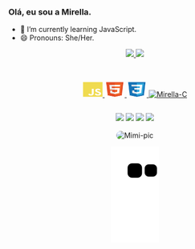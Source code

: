 ### Olá, eu sou a Mirella.


- 🌱 I’m currently learning JavaScript.
- 😄 Pronouns: She/Her.

<div align="center"> 
  <a href="https://github.com/MirellaFernandes">
  <img height="180em" src="https://github-readme-stats.vercel.app/api?username=MirellaFernandes&show_icons=true&theme=synthwave&include_all_commits=true&count_private=true"/>
  <img height="180em" src="https://github-readme-stats.vercel.app/api/top-langs/?username=MirellaFernandes&layout=compact&langs_count=7&theme=synthwave"/>
</div>

##

<div align="center"><br>
  <img alt="Mirella-Js" height="30" width="40" src="https://raw.githubusercontent.com/devicons/devicon/master/icons/javascript/javascript-plain.svg">
  <img alt="Mirella-HTML" height="30" width="40" src="https://raw.githubusercontent.com/devicons/devicon/master/icons/html5/html5-original.svg">
  <img alt="Mirella-CSS" height="30" width="40" src="https://raw.githubusercontent.com/devicons/devicon/master/icons/css3/css3-original.svg">
  <img alt="Mirella-C" height="30" width="40" src="https://cdn.jsdelivr.net/gh/devicons/devicon/icons/c/c-original.svg" />
</div>
  
##


<div align="center">
  <a href="https://www.instagram.com/bwante" target="_blank"><img src="https://img.shields.io/badge/-Instagram-%23E4405F?style=for-the-badge&logo=instagram&logoColor=white" target="_blank"></a>
 <a href="http://discordapp.com/users/949397945306984468" target="_blank"><img src="https://img.shields.io/badge/Discord-7289DA?style=for-the-badge&logo=discord&logoColor=white" target="_blank"></a> 
  <a href="mailto:mirellabiersack@gmail.com"><img src="https://img.shields.io/badge/-Gmail-%23333?style=for-the-badge&logo=gmail&logoColor=white" target="_blank"></a>
  <a href="https://linkedin.com/in/mirella-fernandes" target="_blank"><img src="https://img.shields.io/badge/-LinkedIn-%230077B5?style=for-the-badge&logo=linkedin&logoColor=white" target="_blank"></a><br>
   <br><img alt="Mimi-pic" height="150" style="border-radius:50px;" src="https://i.imgur.com/61bHA7l.png">

 
  ![Snake animation](https://github.com/MirellaFernandes/MirellaFernandes/blob/output/github-contribution-grid-snake.svg)
 
</div>
